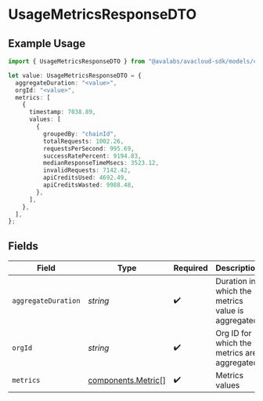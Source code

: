 # UsageMetricsResponseDTO

## Example Usage

```typescript
import { UsageMetricsResponseDTO } from "@avalabs/avacloud-sdk/models/components";

let value: UsageMetricsResponseDTO = {
  aggregateDuration: "<value>",
  orgId: "<value>",
  metrics: [
    {
      timestamp: 7038.89,
      values: [
        {
          groupedBy: "chainId",
          totalRequests: 1002.26,
          requestsPerSecond: 995.69,
          successRatePercent: 9194.83,
          medianResponseTimeMsecs: 3523.12,
          invalidRequests: 7142.42,
          apiCreditsUsed: 4692.49,
          apiCreditsWasted: 9988.48,
        },
      ],
    },
  ],
};
```

## Fields

| Field                                                    | Type                                                     | Required                                                 | Description                                              |
| -------------------------------------------------------- | -------------------------------------------------------- | -------------------------------------------------------- | -------------------------------------------------------- |
| `aggregateDuration`                                      | *string*                                                 | :heavy_check_mark:                                       | Duration in which the metrics value is aggregated        |
| `orgId`                                                  | *string*                                                 | :heavy_check_mark:                                       | Org ID for which the metrics are aggregated              |
| `metrics`                                                | [components.Metric](../../models/components/metric.md)[] | :heavy_check_mark:                                       | Metrics values                                           |